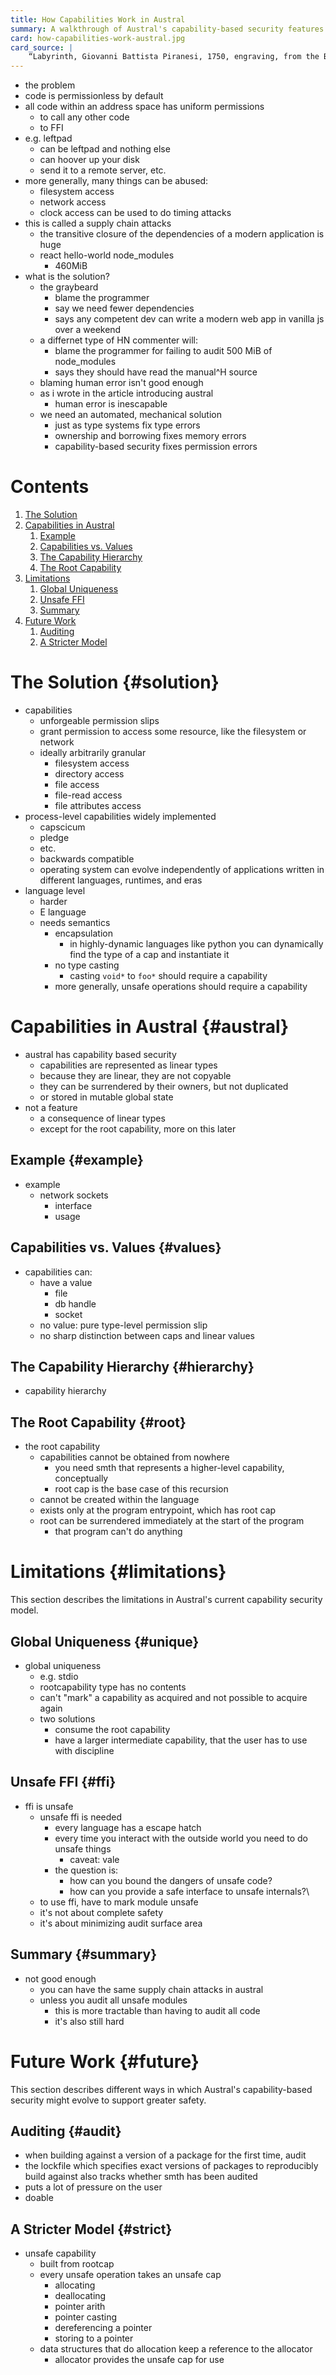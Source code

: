 ```yaml
---
title: How Capabilities Work in Austral
summary: A walkthrough of Austral's capability-based security features.
card: how-capabilities-work-austral.jpg
card_source: |
    “Labyrinth, Giovanni Battista Piranesi, 1750, engraving, from the British Museum”, DALL-E, June 2022.
---
```


- the problem
- code is permissionless by default
- all code within an address space has uniform permissions
  - to call any other code
  - to FFI
- e.g. leftpad
  - can be leftpad and nothing else
  - can hoover up your disk
  - send it to a remote server, etc.
- more generally, many things can be abused:
  - filesystem access
  - network access
  - clock access can be used to do timing attacks
- this is called a supply chain attacks
  - the transitive closure of the dependencies of a modern application is huge
  - react hello-world node_modules
    - 460MiB
- what is the solution?
  - the graybeard
    - blame the programmer
    - say we need fewer dependencies
    - says any competent dev can write a modern web app in vanilla js over a weekend
  - a differnet type of HN commenter will:
    - blame the programmer for failing to audit 500 MiB of node_modules
    - says they should have read the manual^H source
  - blaming human error isn't good enough
  - as i wrote in the article introducing austral
    - human error is inescapable
  - we need an automated, mechanical solution
    - just as type systems fix type errors
    - ownership and borrowing fixes memory errors
    - capability-based security fixes permission errors

# Contents

1. [The Solution](#solution)
1. [Capabilities in Austral](#austral)
   1. [Example](#example)
   1. [Capabilities vs. Values](#values)
   1. [The Capability Hierarchy](#hierarchy)
   1. [The Root Capability](#root)
1. [Limitations](#limitations)
   1. [Global Uniqueness](#unique)
   1. [Unsafe FFI](#ffi)
   1. [Summary](#summary)
1. [Future Work](#future)
   1. [Auditing](#audit)
   1. [A Stricter Model](#strict)

# The Solution {#solution}

- capabilities
  - unforgeable permission slips
  - grant permission to access some resource, like the filesystem or network
  - ideally arbitrarily granular
    - filesystem access
    - directory access
    - file access
    - file-read access
    - file attributes access
- process-level capabilities widely implemented
  - capscicum
  - pledge
  - etc.
  - backwards compatible
  - operating system can evolve independently of applications written in different languages, runtimes, and eras
- language level
  - harder
  - E language
  - needs semantics
    - encapsulation
      - in highly-dynamic languages like python you can dynamically find the type of a cap and instantiate it
    - no type casting
      - casting `void*` to `foo*` should require a capability
    - more generally, unsafe operations should require a capability

# Capabilities in Austral {#austral}

- austral has capability based security
  - capabilities are represented as linear types
  - because they are linear, they are not copyable
  - they can be surrendered by their owners, but not duplicated
  - or stored in mutable global state
- not a feature
  - a consequence of linear types
  - except for the root capability, more on this later

## Example {#example}
- example
  - network sockets
    - interface
    - usage

## Capabilities vs. Values {#values}

- capabilities can:
  - have a value
    - file
    - db handle
    - socket
  - no value: pure type-level permission slip
  - no sharp distinction between caps and linear values

## The Capability Hierarchy {#hierarchy}

- capability hierarchy

## The Root Capability {#root}

- the root capability
  - capabilities cannot be obtained from nowhere
    - you need smth that represents a higher-level capability, conceptually
    - root cap is the base case of this recursion
  - cannot be created within the language
  - exists only at the program entrypoint, which has root cap
  - root can be surrendered immediately at the start of the program
    - that program can't do anything

# Limitations {#limitations}

This section describes the limitations in Austral's current capability security
model.

## Global Uniqueness {#unique}

- global uniqueness
  - e.g. stdio
  - rootcapability type has no contents
  - can't "mark" a capability as acquired and not possible to acquire again
  - two solutions
    - consume the root capability
    - have a larger intermediate capability, that the user has to use with discipline

## Unsafe FFI {#ffi}

- ffi is unsafe
  - unsafe ffi is needed
    - every language has a escape hatch
    - every time you interact with the outside world you need to do unsafe things
      - caveat: vale
    - the question is:
      - how can you bound the dangers of unsafe code?
      - how can you provide a safe interface to unsafe internals?\
  - to use ffi, have to mark module unsafe
  - it's not about complete safety
  - it's about minimizing audit surface area

## Summary {#summary}

- not good enough
  - you can have the same supply chain attacks in austral
  - unless you audit all unsafe modules
    - this is more tractable than having to audit all code
    - it's also still hard

# Future Work {#future}

This section describes different ways in which Austral's capability-based
security might evolve to support greater safety.

## Auditing {#audit}

- when building against a version of a package for the first time, audit
- the lockfile which specifies exact versions of packages to reproducibly build against also tracks whether smth has been audited
- puts a lot of pressure on the user
- doable

## A Stricter Model {#strict}

- unsafe capability
  - built from rootcap
  - every unsafe operation takes an unsafe cap
    - allocating
    - deallocating
    - pointer arith
    - pointer casting
    - dereferencing a pointer
    - storing to a pointer
  - data structures that do allocation keep a reference to the allocator
    - allocator provides the unsafe cap for use
